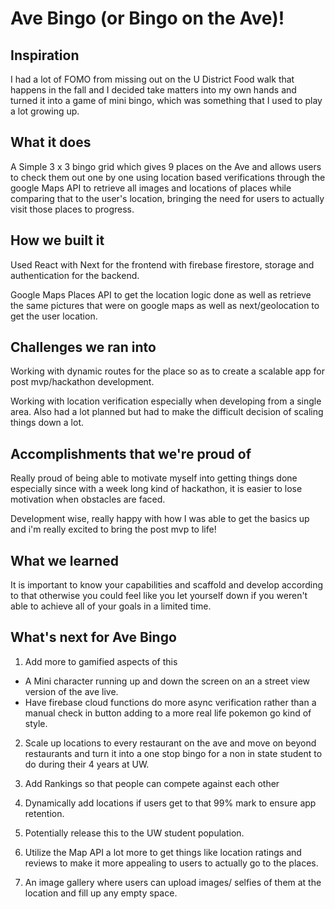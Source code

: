 # Ave Bingo (or Bingo on the Ave)!

## Inspiration

I had a lot of FOMO from missing out on the U District Food walk that happens in the fall and I decided take matters into my own hands and turned it into a game of mini bingo, which was something that I used to play a lot growing up.

## What it does

A Simple 3 x 3 bingo grid which gives 9 places on the Ave and allows users to check them out one by one using location based verifications through the google Maps API to retrieve all images and locations of places while comparing that to the user's location, bringing the need for users to actually visit those places to progress.
 
## How we built it
Used React with Next for the frontend with firebase firestore, storage and authentication for the backend.

Google Maps Places API to get the location logic done as well as retrieve the same pictures that were on google maps as well as next/geolocation to get the user location.

## Challenges we ran into
Working with dynamic routes for the place so as to create a scalable app for post mvp/hackathon development.

Working with location verification especially when developing from a single area. Also had a lot planned but had to make the difficult decision of scaling things down a lot.

## Accomplishments that we're proud of

Really proud of being able to motivate myself into getting things done especially since with a week long kind of hackathon, it is easier to lose motivation when obstacles are faced.

Development wise, really happy with how I was able to get the basics up and i'm really excited to bring the post mvp to life!

## What we learned

It is important to know your capabilities and scaffold and develop according to that otherwise you could feel like you let yourself down if you weren't able to achieve all of your goals in a limited time.

## What's next for Ave Bingo 

1.  Add more to gamified aspects of this 
-  A Mini character running up and down the screen on an a street view version of the ave live.
- Have firebase cloud functions do more async verification rather than a manual check in button adding to a more real life pokemon go kind of style.

2. Scale up locations to every restaurant on the ave and move on beyond restaurants and turn it into a one stop bingo for a non in state student to do during their 4 years at UW.

3. Add Rankings so that people can compete against each other

4. Dynamically add locations if users get to that 99% mark to ensure app retention.

5. Potentially release this to the UW student population.

6.  Utilize the Map API a lot more to get things like location ratings and reviews to make it more appealing to users to actually go to the places.

7. An image gallery where users can upload images/ selfies of them at the location and fill up any empty space.


